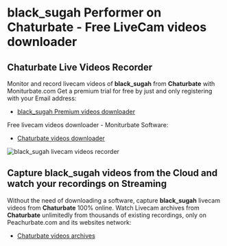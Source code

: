 # black_sugah Performer on Chaturbate - Free LiveCam videos downloader

## Chaturbate Live Videos Recorder

Monitor and record livecam videos of **black_sugah** from **Chaturbate** with Moniturbate.com
Get a premium trial for free by just and only registering with your Email address:
* [black_sugah Premium videos downloader](https://moniturbate.com/request-demo-licence-key.html)

Free livecam videos downloader - Moniturbate Software:
* [Chaturbate videos downloader](https://moniturbate.com/moniturbate-download-software.html)

![black_sugah livecam videos recorder](https://peachurnet.com/templates/moniturbate-software.png)


## Capture black_sugah videos from the Cloud and watch your recordings on Streaming

Without the need of downloading a software, capture **black_sugah** livecam videos from **Chaturbate** 100% online.
Watch Livecam archives from **Chaturbate** unlimitedly from thousands of existing recordings, only on Peachurbate.com and its websites network:
* [Chaturbate videos archives](https://peachurnet.com/)